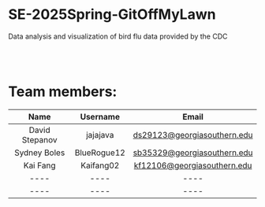 # SE-2025Spring-GitOffMyLawn
Data analysis and visualization of bird flu data provided by the CDC

<br> <br/>
# Team members:
| Name     | Username | Email |
| :------: | :------: | :---: |
| David Stepanov  | jajajava    | ds29123@georgiasouthern.edu |
| Sydney Boles | BlueRogue12    | sb35329@georgiasouthern.edu |
| Kai Fang | Kaifang02 | kf12106@georgiasouthern.edu |  < Add your name, username, email instead of the ----
| ---- | ---- | ---- |
| ---- | ---- | ---- |
